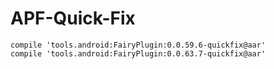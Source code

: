 # APF-Quick-Fix
```
compile 'tools.android:FairyPlugin:0.0.59.6-quickfix@aar'
compile 'tools.android:FairyPlugin:0.0.63.7-quickfix@aar'
```
